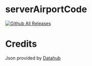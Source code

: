 # serverAirportCode
[![Github All Releases](https://img.shields.io/badge/README.md-in%20progress-yellow)]()

# Credits

Json provided by [Datahub](https://www.datahub.io/core/airport-codes)

